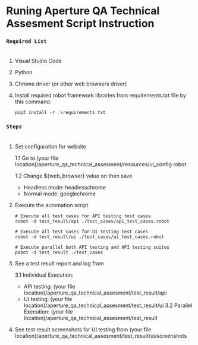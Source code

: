 # Runing Aperture QA Technical Assesment Script Instruction

### `Required List`<br><br>
1. Visual Studio Code
2. Python
3. Chrome driver (or other web browsers driver)
4. Install required robot framework libraries from requirements.txt file by this command:<br>
   
   ```
   pip3 install -r .\requirements.txt
   ```
### `Steps`<br><br>
1. Set configuration for website<br>

   1.1 Go to (your file location)/aperture_qa_technical_assesment/resources/ui_config.robot

   1.2 Change ${web_browser} value on then save
   - Headless mode: headlesschrome
   - Normal mode: googlechrome

2. Execute the automation script

   ```
   # Execute all test cases for API testing test cases
   robot -d test_result/api ./test_cases/api_test_cases.robot
   
   # Execute all test cases for UI testing test cases
   robot -d test_result/ui ./test_cases/ui_test_cases.robot

   # Execute parallel both API testing and API testing suites
   pabot -d test_result ./test_cases

3. See a test result report and log from
   
   3.1 Individual Execution:
   + API testing: (your file location)/aperture_qa_technical_assesment/test_result/api
    + UI testing: (your file location)/aperture_qa_technical_assesment/test_result/ui
   3.2 Parallel Execution: (your file location)/aperture_qa_technical_assesment/test_result

4. See test result screenshots for UI testing from (your file location)/aperture_qa_technical_assesment/test_result/ui/screenshots
